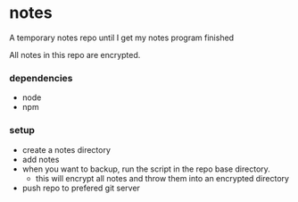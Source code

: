 # notes
A temporary notes repo until I get my notes program finished

All notes in this repo are encrypted.

### dependencies
- node
- npm

### setup
- create a notes directory
- add notes
- when you want to backup, run the script in the repo base directory.
  - this will encrypt all notes and throw them into an encrypted directory
- push repo to prefered git server
